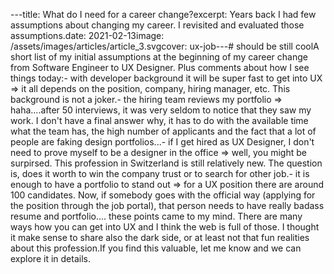 ---title: What do I need for a career change?excerpt: Years back I had few assumptions about changing my career. I revisited and evaluated those assumptions.date: 2021-02-13image: /assets/images/articles/article_3.svgcover: ux-job---# should be still coolA short list of my initial assumptions at the beginning of my career change from Software Engineer to UX Designer. Plus comments about how I see things today:- with developer background it will be super fast to get into UX => it all depends on the position, company, hiring manager, etc. This background is not a joker.- the hiring team reviews my portfolio => haha....after 50 interviews, it was very seldom to notice that they saw my work. I don't have a final answer why, it has to do with the available time what the team has, the high number of applicants and the fact that a lot of people are faking design portfolios...- if I get hired as UX Designer, I don't need to prove myself to be a designer in the office => well, you might be surpirsed. This profession in Switzerland is still relatively new. The question is, does it worth to win the company trust or to search for other job.- it is enough to have a portfolio to stand out => for a UX position there are around 100 candidates. Now, if somebody goes with the official way (applying for the position through the job portal), that person needs to have really badass resume and portfolio.... these points came to my mind. There are many ways how you can get into UX and I think the web is full of those. I thought it make sense to share also the dark side, or at least not that fun realities about this profession.If you find this valuable, let me know and we can explore it in details.